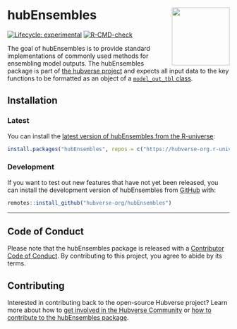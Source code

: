 
<!-- README.md is generated from README.Rmd. Please edit that file -->

# hubEnsembles <img src="man/figures/logo.png" align="right" height="131" alt="" />

<!-- badges: start -->

[![Lifecycle:
experimental](https://img.shields.io/badge/lifecycle-experimental-orange.svg)](https://lifecycle.r-lib.org/articles/stages.html#experimental)
[![R-CMD-check](https://github.com/hubverse-org/hubEnsembles/actions/workflows/R-CMD-check.yaml/badge.svg)](https://github.com/hubverse-org/hubEnsembles/actions/workflows/R-CMD-check.yaml)

<!-- badges: end -->

The goal of hubEnsembles is to provide standard implementations of
commonly used methods for ensembling model outputs. The hubEnsembles
package is part of [the hubverse
project](https://hubverse.io/en/latest/) and expects all input data to
the key functions to be formatted as an object of a [`model_out_tbl`
class](https://hubverse-org.github.io/hubUtils/reference/as_model_out_tbl.html).

## Installation

### Latest

You can install the [latest version of hubEnsembles from the
R-universe](https://hubverse-org.r-universe.dev/hubAdmin):

``` r
install.packages("hubEnsembles", repos = c("https://hubverse-org.r-universe.dev", "https://cloud.r-project.org"))
```

### Development

If you want to test out new features that have not yet been released,
you can install the development version of hubEnsembles from
[GitHub](https://github.com/) with:

``` r
remotes::install_github("hubverse-org/hubEnsembles")
```

------------------------------------------------------------------------

## Code of Conduct

Please note that the hubEnsembles package is released with a
[Contributor Code of
Conduct](https://hubverse-org.github.io/hubEnsembles/CODE_OF_CONDUCT.html).
By contributing to this project, you agree to abide by its terms.

## Contributing

Interested in contributing back to the open-source Hubverse project?
Learn more about how to [get involved in the Hubverse
Community](https://hubverse.io/en/latest/overview/contribute.html) or
[how to contribute to the hubEnsembles
package](https://hubverse-org.github.io/hubEnsembles/CONTRIBUTING.html).
